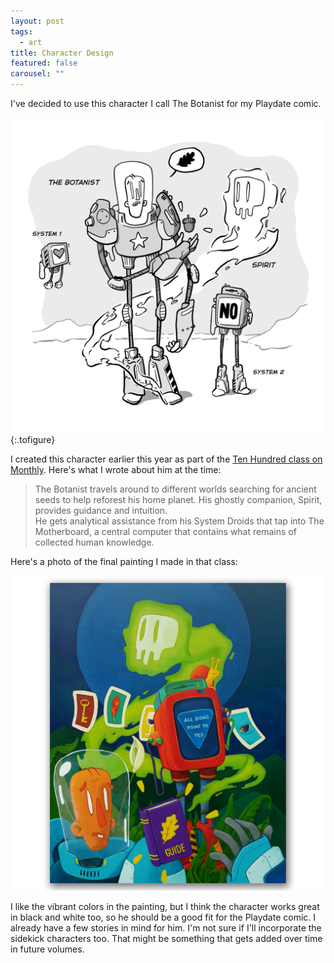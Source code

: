 ```yaml
---
layout: post
tags:
  - art
title: Character Design
featured: false
carousel: ""
---
```


I've decided to use this character I call The Botanist for my Playdate comic.

![Character design for The Botanist and his companions](/images/posts/2021-07/botanistAndFriends.gif "The Botanist (and friends)")
{:.tofigure}

I created this character earlier this year as part of the [Ten Hundred class on Monthly](https://monthly.com/ten-hundred-painting). Here's what I wrote about him at the time:

> The Botanist travels around to different worlds searching for ancient seeds to help reforest his home planet. His ghostly companion, Spirit, provides guidance and intuition.  
> He gets analytical assistance from his System Droids that tap into The Motherboard, a central computer that contains what remains of collected human knowledge.

Here's a photo of the final painting I made in that class:

![Painting of The Botanist](/images/posts/2021-07/botanistPainting.png)

I like the vibrant colors in the painting, but I think the character works great in black and white too, so he should be a good fit for the Playdate comic. I already have a few stories in mind for him. I'm not sure if I'll incorporate the sidekick characters too. That might be something that gets added over time in future volumes.
